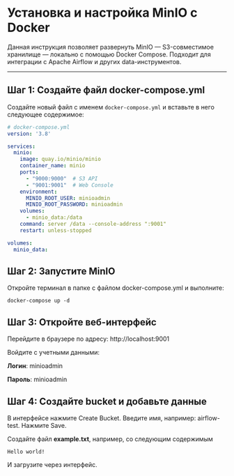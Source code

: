 # Установка и настройка MinIO с Docker

Данная инструкция позволяет развернуть MinIO — S3-совместимое хранилище — локально с помощью Docker Compose. Подходит для интеграции с Apache Airflow и других data-инструментов.

---

## Шаг 1: Создайте файл docker-compose.yml

Создайте новый файл с именем `docker-compose.yml` и вставьте в него следующее содержимое:

```yaml
# docker-compose.yml
version: '3.8'

services:
  minio:
    image: quay.io/minio/minio
    container_name: minio
    ports:
      - "9000:9000"  # S3 API
      - "9001:9001"  # Web Console
    environment:
      MINIO_ROOT_USER: minioadmin
      MINIO_ROOT_PASSWORD: minioadmin
    volumes:
      - minio_data:/data
    command: server /data --console-address ":9001"
    restart: unless-stopped

volumes:
  minio_data:
```

## Шаг 2: Запустите MinIO
Откройте терминал в папке с файлом docker-compose.yml и выполните:
```
docker-compose up -d
```

## Шаг 3: Откройте веб-интерфейс
Перейдите в браузере по адресу: http://localhost:9001

Войдите с учетными данными:


__Логин__: minioadmin

__Пароль__: minioadmin

## Шаг 4: Создайте bucket и добавьте данные
В интерфейсе нажмите Create Bucket.
Введите имя, например: airflow-test.
Нажмите Save.

Создайте файл __example.txt__, например, со следующим содержимым

```
Hello world!
```

И загрузите через интерфейс.
